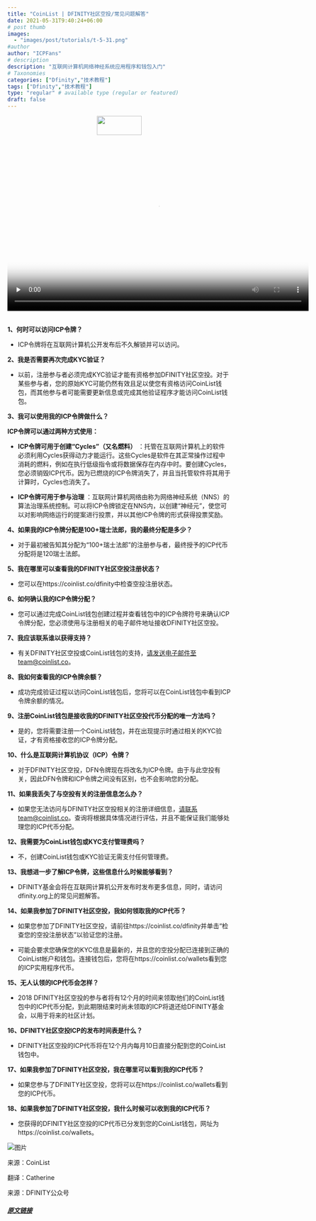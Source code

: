 ```yaml
---
title: "CoinList | DFINITY社区空投/常见问题解答"
date: 2021-05-31T9:40:24+06:00
# post thumb
images:
  - "images/post/tutorials/t-5-31.png"
#author
author: "ICPFans"
# description
description: "互联网计算机网络神经系统应用程序和钱包入门"
# Taxonomies
categories: ["Dfinity","技术教程"]
tags: ["Dfinity","技术教程"]
type: "regular" # available type (regular or featured)
draft: false
---
```

<center>
<img width = '101' height ='43' src ="/images/640.png"/>
</center>
<br>

<center>
<video id="video" height=380 width=680 controls="" preload="none" poster="http://mmbiz.qpic.cn/mmbiz_jpg/JUK5MT24wzNVBF2gwTS63gkf4aUppw6QrbiaZgA8GxXGyD2N9o7xsqjYJUNdDqNnWKcvktCcMKFMlU8yLp8PPsQ/0?wx_fmt=jpeg">
      <source id="mp4" src="http://mpvideo.qpic.cn/0b78vqabsaaaguamet47bjqfblgddgwaagia.f10002.mp4?dis_k=13f9158d2555141ded9b2daa549f6135&dis_t=1622617667&spec_id=MzU1ODA4MjE5Ng%3D%3D1622617752&vid=wxv_1870607676737437701&format_id=10002" type="video/mp4">
</video>
</center>

<br>

**1、何时可以访问ICP令牌？**

* ICP令牌将在互联网计算机公开发布后不久解锁并可以访问。

**2、我是否需要再次完成KYC验证？**

* 以前，注册参与者必须完成KYC验证才能有资格参加DFINITY社区空投。对于某些参与者，您的原始KYC可能仍然有效且足以使您有资格访问CoinList钱包，而其他参与者可能需要更新信息或完成其他验证程序才能访问CoinList钱包。

**3、我可以使用我的ICP令牌做什么？**

**ICP令牌可以通过两种方式使用：**

* **ICP令牌可用于创建“Cycles”（又名燃料）** ：托管在互联网计算机上的软件必须利用Cycles获得动力才能运行。这些Cycles是软件在其正常操作过程中消耗的燃料，例如在执行低级指令或将数据保存在内存中时。要创建Cycles，您必须销毁ICP代币。因为已燃烧的ICP令牌消失了，并且当托管软件将其用于计算时，Cycles也消失了。

* **ICP令牌可用于参与治理** ：互联网计算机网络由称为网络神经系统（NNS）的算法治理系统控制。可以将ICP令牌锁定在NNS内，以创建“神经元”，使您可以对影响网络运行的提案进行投票，并以其他ICP令牌的形式获得投票奖励。

**4、如果我的ICP令牌分配是100+瑞士法郎，我的最终分配是多少？**

* 对于最初被告知其分配为“100+瑞士法郎”的注册参与者，最终授予的ICP代币分配将是120瑞士法郎。

**5、我在哪里可以查看我的DFINITY社区空投注册状态？**

* 您可以在https://coinlist.co/dfinity中检查空投注册状态。

**6、如何确认我的ICP令牌分配？**

* 您可以通过完成CoinList钱包创建过程并查看钱包中的ICP令牌符号来确认ICP令牌分配，您必须使用与注册相关的电子邮件地址接收DFINITY社区空投。

**7、我应该联系谁以获得支持？**

* 有关DFINITY社区空投或CoinList钱包的支持，请发送电子邮件至team@coinlist.co。

**8、我如何查看我的ICP令牌余额？**

* 成功完成验证过程以访问CoinList钱包后，您将可以在CoinList钱包中看到ICP令牌余额的情况。

**9、注册CoinList钱包是接收我的DFINITY社区空投代币分配的唯一方法吗？**

* 是的，您将需要注册一个CoinList钱包，并在出现提示时通过相关的KYC验证，才有资格接收您的ICP令牌分配。

**10、什么是互联网计算机协议（ICP）令牌？**

* 对于DFINITY社区空投，DFN令牌现在将改名为ICP令牌。由于与此空投有关，因此DFN令牌和ICP令牌之间没有区别，也不会影响您的分配。

**11、如果我丢失了与空投有关的注册信息怎么办？**

* 如果您无法访问与DFINITY社区空投相关的注册详细信息，请联系team@coinlist.co。查询将根据具体情况进行评估，并且不能保证我们能够处理您的ICP代币分配。

**12、我需要为CoinList钱包或KYC支付管理费吗？**

* 不，创建CoinList钱包或KYC验证无需支付任何管理费。

**13、我想进一步了解ICP令牌，这些信息什么时候能够看到？**

* DFINITY基金会将在互联网计算机公开发布时发布更多信息，同时，请访问dfinity.org上的常见问题解答。

**14、如果我参加了DFINITY社区空投，我如何领取我的ICP代币？**

* 如果您参加了DFINITY社区空投，请前往https://coinlist.co/dfinity并单击“检查您的空投注册状态”以验证您的注册。

* 可能会要求您确保您的KYC信息是最新的，并且您的空投分配已连接到正确的CoinList帐户和钱包。连接钱包后，您将在https://coinlist.co/wallets看到您的ICP实用程序代币。

**15、无人认领的ICP代币会怎样？**

* 2018 DFINITY社区空投的参与者将有12个月的时间来领取他们的CoinList钱包中的ICP代币分配，到此期限结束时尚未领取的ICP将退还给DFINITY基金会，以用于将来的社区计划。

**16、DFINITY社区空投ICP的发布时间表是什么？**

* DFINITY社区空投的ICP代币将在12个月内每月10日直接分配到您的CoinList钱包中。

**17、如果我参加了DFINITY社区空投，我在哪里可以看到我的ICP代币？**

* 如果您参与了DFINITY社区空投，您将可以在https://coinlist.co/wallets看到您的ICP代币。

**18、如果我参加了DFINITY社区空投，我什么时候可以收到我的ICP代币？**

* 您获得的DFINITY社区空投的ICP代币已分发到您的CoinList钱包，网址为https://coinlist.co/wallets。

![图片](images/post/tutorials/t-5-31.png)

来源：CoinList

翻译：Catherine

来源：DFINITY公众号

##### [原文链接](https://mp.weixin.qq.com/s/PAEHaiIo2FlP2sLTDb4dZw)